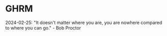 # GHRM

2024-02-25: "It doesn't matter where you are, you are nowhere compared to where you can go." - Bob Proctor